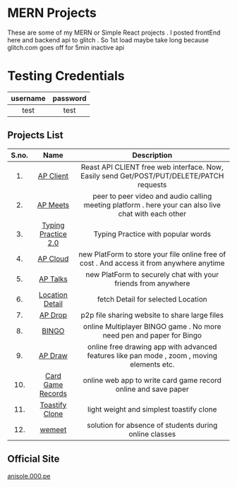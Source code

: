 # MERN Projects
These are some of my MERN or Simple React projects . I posted frontEnd here and backend api to glitch . So 1st load maybe take long because glitch.com goes off for 5min inactive api


# Testing Credentials
|username| password|
|:-----:|:-----:|
|test|test|


## Projects List

| S.no.| Name | Description|
|:-----:|:-----:|:--------:|
|1.| [ AP Client ](https://anmolpaweriya.github.io/ReactProjects/apClient/)  | Reast API CLIENT free web interface. Now, Easily send Get/POST/PUT/DELETE/PATCH requests |
|2.| [ AP Meets ](https://anmolpaweriya.github.io/ReactProjects/apMeets/)  | peer to peer video and audio calling meeting platform . here your can also live chat with each other |   
|3.| [Typing Practice 2.0](https://anmolpaweriya.github.io/ReactProjects/typingPractice2.0/)  | Typing Practice with popular words  |
|4.| [ AP Cloud ](https://anmolpaweriya.github.io/ReactProjects/apCloud/)  | new PlatForm to store your file online free of cost . And access it from anywhere anytime   |
|5.| [ AP Talks ](https://anmolpaweriya.github.io/ReactProjects/aptalks/)  | new PlatForm to securely chat with your friends from anywhere   |
|6.| [ Location Detail ](https://anmolpaweriya.github.io/ReactProjects/locationDetail/)  | fetch Detail for selected Location   |
|7.| [ AP Drop ](https://anmolpaweriya.github.io/ReactProjects/apDrop/)  | p2p file sharing website to share large files    |
|8.| [ BINGO ](https://anmolpaweriya.github.io/ReactProjects/bingo/)  | online Multiplayer BINGO game . No more need pen and paper for Bingo     |
|9.| [ AP Draw ](https://anmolpaweriya.github.io/ReactProjects/apDraw/)  | online free drawing app with advanced features like pan mode , zoom , moving elements etc.     |
|10.| [ Card Game Records ](https://anmolpaweriya.github.io/ReactProjects/cardGameRecords/)  | online web app to write card game record online and save paper      |
|11.| [ Toastify Clone ](https://anmolpaweriya.github.io/ReactProjects/toastifyClone/)  | light weight and simplest toastify clone  |
|12.| [ wemeet ](https://anmolpaweriya.github.io/ReactProjects/wemeet/)  | solution for absence of students during online classes   |



## Official Site


[anisole.000.pe](https://anisole.000.pe)
